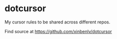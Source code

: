 # dotcursor

My cursor rules to be shared across different repos. 

Find source at https://github.com/xinbenlv/dotcursor